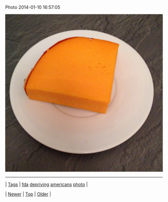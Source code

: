 <!--
title: Photo 2014-01-10 16
date: 2020-06-28T15:27:00.243Z
tags: fda, depriving, americans, photo
-->


Photo 2014-01-10 16:57:05

![](72879172474-0.jpg)

<!--BOTTOM-POST-NAVIGATION-->
---

| [Tags](tags.md) | [fda](tag-fda.md) [depriving](tag-depriving.md) [americans](tag-americans.md) [photo](tag-photo.md) |

| [Newer](72875761631.md) | [Top](index.md) | [Older](72883737426.md) |